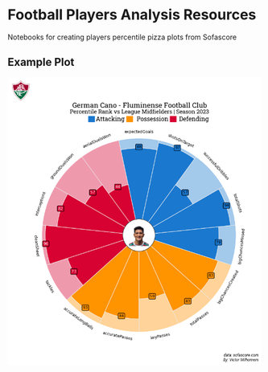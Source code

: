 # Football Players Analysis Resources

Notebooks for creating players percentile pizza plots from Sofascore

## Example Plot

![German Cano Percentile](saved\cano_percentile.png)